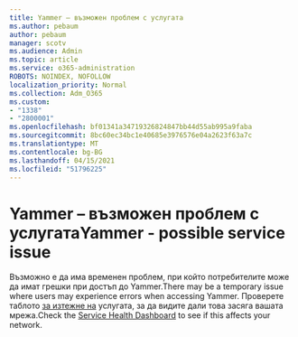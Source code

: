```yaml
---
title: Yammer – възможен проблем с услугата
ms.author: pebaum
author: pebaum
manager: scotv
ms.audience: Admin
ms.topic: article
ms.service: o365-administration
ROBOTS: NOINDEX, NOFOLLOW
localization_priority: Normal
ms.collection: Adm_O365
ms.custom:
- "1338"
- "2800001"
ms.openlocfilehash: bf01341a34719326824847bb44d55ab995a9faba
ms.sourcegitcommit: 8bc60ec34bc1e40685e3976576e04a2623f63a7c
ms.translationtype: MT
ms.contentlocale: bg-BG
ms.lasthandoff: 04/15/2021
ms.locfileid: "51796225"
---
```

# <a name="yammer---possible-service-issue"></a><span data-ttu-id="24577-102">Yammer – възможен проблем с услугата</span><span class="sxs-lookup"><span data-stu-id="24577-102">Yammer - possible service issue</span></span>

<span data-ttu-id="24577-103">Възможно е да има временен проблем, при който потребителите може да имат грешки при достъп до Yammer.</span><span class="sxs-lookup"><span data-stu-id="24577-103">There may be a temporary issue where users may experience errors when accessing Yammer.</span></span> <span data-ttu-id="24577-104">Проверете таблото [за изтежне на](https://admin.microsoft.com/AdminPortal/Home#/servicehealth) услугата, за да видите дали това засяга вашата мрежа.</span><span class="sxs-lookup"><span data-stu-id="24577-104">Check the [Service Health Dashboard](https://admin.microsoft.com/AdminPortal/Home#/servicehealth) to see if this affects your network.</span></span>
